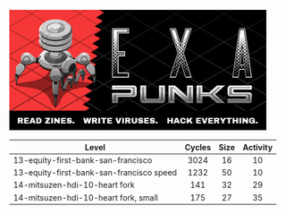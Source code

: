  ![](header.jpg)


| Level                                    | Cycles | Size | Activity |
| ---------------------------------------- | :----: | :--: | :------: |
| 13-equity-first-bank-san-francisco       |  3024  |  16  |    10    |
| 13-equity-first-bank-san-francisco speed |  1232  |  50  |    10    |
| 14-mitsuzen-hdi-10-heart fork            |  141   |  32  |    29    |
| 14-mitsuzen-hdi-10-heart fork, small     |  175   |  27  |    35    |


